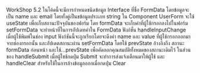 WorkShop 5.2
ในโค้ดนี้จะมีการกำหนดชนิดข้อมูล Interface ที่ชื่อ FormData โดยข้อมูลจะเป็น name และ email โดยทั้งคู่เป็นขข้อมูลประเภท string
ใน Component UserForm จะใช้ useState เพื่อเก็บสถานะปัจจุบันของฟอร์ม โดย formData จะเก็บค่าที่ผู้ใช้กรอกลงไปในฟอร์ม setFormData จะทำหน้าที่ในการอัปเดทค่าใน FormData
ฟังก์ชั่น handleInputChange เมื่อผู้ใช้พิมพ์ในช่อง input ฟังก์ชันนี้จะถูกเรียกโดยจะดึงค่า name และ value ที่ผู้ใช้กรอกออกมาจากช่องกรอกนั้น และอัปเดตสถานะผ่าน setFormData โดยใช้ prevState อ้างอิงถึง
สถานะ formData ก่อนหน้า และใช้...prevState เพื่อคัดลอกคุณสมบัติทั้งหมดของสถานะเดิมไว้
ในส่วนของ handleSubmit เมื่อผู้ใชช้กดปุ่ม Submit จะทำการส่งแจ้งเตือนมาให้ผู้ใช้ และ handleClear สำหรับใช้ในการล้างข้อมูลออกเมื่อกดปุ่ม Clear
